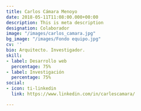 ```yaml
---
title: Carlos Cámara Menoyo
date: 2018-05-11T11:08:00.000+00:00
description: This is meta description
designation: Colaborador
image: "/images/carlos_camara.jpg"
bg_image: "/images/Fondo equipo.jpg"
cv: ''
bio: Arquitecto. Investigador.
skill:
- label: Desarrollo web
  percentage: 75%
- label: Investigación
  percentage: 75%
social:
- icon: ti-linkedin
  link: https://www.linkedin.com/in/carlescamara/

---
```

